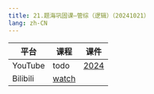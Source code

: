 ```yaml
---
title: 21.题海巩固课—管综（逻辑）（20241021）
lang: zh-CN
---
```



| 平台       | 课程                                                                                                                               | 课件                                                                                              |
|----------|------------------------------------------------------------------------------------------------------------------------------------|---------------------------------------------------------------------------------------------------|
| YouTube  | todo                                                                                                                               | [2024](../../public/logic/%E9%80%BB%E8%BE%91-%E6%AD%A3%E5%BC%8F%E8%AF%BE/pdf/2024%20-%20dasc.pdf) |
| Bilibili | [watch](https://www.bilibili.com/video/BV13DkKYHEmg?spm_id_from=333.788.videopod.sections&vd_source=752f1f454ebffd32e5dbe02742c48dab) |                                                                                                   |





